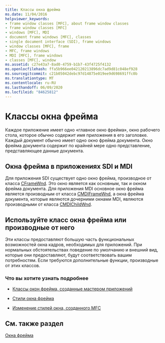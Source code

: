 ```yaml
---
title: Классы окна фрейма
ms.date: 11/04/2016
helpviewer_keywords:
- frame window classes [MFC], about frame window classes
- frame window classes [MFC]
- windows [MFC], MDI
- document frame windows [MFC], classes
- single document interface (SDI), frame windows
- window classes [MFC], frame
- MFC, frame windows
- MDI [MFC], frame windows
- classes [MFC], window
ms.assetid: c27e43a7-8ad0-4759-b1b7-43f4725f4132
ms.openlocfilehash: ffa5b966ee042120213896dc7ad9d81c048ef928
ms.sourcegitcommit: c21b05042debc97d14875e019ee9d698691ffc0b
ms.translationtype: MT
ms.contentlocale: ru-RU
ms.lasthandoff: 06/09/2020
ms.locfileid: "84625812"
---
```

# <a name="frame-window-classes"></a>Классы окна фрейма

Каждое приложение имеет одно «главное окно фрейма», окно рабочего стола, которое обычно содержит имя приложения в его заголовке. Каждый документ обычно имеет одно окно фрейма документа. Окно фрейма документа содержит по крайней мере одно представление, представляющее данные документа.

## <a name="frame-windows-in-sdi-and-mdi-applications"></a>Окна фрейма в приложениях SDI и MDI

Для приложения SDI существует одно окно фрейма, производное от класса [CFrameWnd](reference/cframewnd-class.md). Это окно является как основным, так и окном фрейма документа. Для приложения MDI основное окно фрейма является производным от класса [CMDIFrameWnd](reference/cmdiframewnd-class.md), а окна фрейма документа, которые являются дочерними окнами MDI, являются производными от класса [CMDIChildWnd](reference/cmdichildwnd-class.md).

## <a name="use-the-frame-window-class-or-derive-from-it"></a>Используйте класс окна фрейма или производные от него

Эти классы предоставляют большую часть функциональных возможностей окна кадров, необходимых для приложений. При нормальных обстоятельствах поведение по умолчанию и внешний вид, которые они предоставляют, будут соответствовать вашим потребностям. Если требуются дополнительные функции, производные от этих классов.

### <a name="what-do-you-want-to-know-more-about"></a>Что вы хотите узнать подробнее

- [Классы окон фрейма, созданные мастером приложений](frame-window-classes-created-by-the-application-wizard.md)

- [Стили окна фрейма](frame-window-styles-cpp.md)

- [Изменение стилей окна, созданного MFC](changing-the-styles-of-a-window-created-by-mfc.md)

## <a name="see-also"></a>См. также раздел

[Окна фрейма](frame-windows.md)
